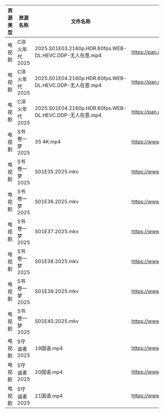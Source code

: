 | 资源类型 | 资源名称      | 文件名称                                                 | 分享链接                                 | 更新时间                |
| ---- | --------- | ---------------------------------------------------- | ------------------------------------ | ------------------- |
| 电视剧  | C淬火年代2025 | 2025.S01E03.2160p.HDR.60fps.WEB-DL.HEVC.DDP-无人在意.mp4 | https://pan.quark.cn/s/9fb5de6a595c  | 2025-07-12 10:20:14 |
| 电视剧  | C淬火年代2025 | 2025.S01E04.2160p.HDR.60fps.WEB-DL.HEVC.DDP-无人在意.mp4 | https://pan.quark.cn/s/9fb5de6a595c  | 2025-07-12 10:20:17 |
| 电视剧  | C淬火年代2025 | 2025.S01E04.2160p.HDR.60fps.WEB-DL.HEVC.DDP-无人在意.mp4 | https://pan.quark.cn/s/9fb5de6a595c  | 2025-07-12 01:20:21 |
| 电视剧  | S书卷一梦2025 | 35 4K.mp4                                            | https://www.alipan.com/s/esC547vA1MK | 2025-07-12 08:03:19 |
| 电视剧  | S书卷一梦2025 | S01E35.2025.mkv                                      | https://www.alipan.com/s/esC547vA1MK | 2025-07-12 08:03:18 |
| 电视剧  | S书卷一梦2025 | S01E36.2025.mkv                                      | https://www.alipan.com/s/esC547vA1MK | 2025-07-12 08:03:17 |
| 电视剧  | S书卷一梦2025 | S01E37.2025.mkv                                      | https://www.alipan.com/s/esC547vA1MK | 2025-07-12 08:03:17 |
| 电视剧  | S书卷一梦2025 | S01E38.2025.mkv                                      | https://www.alipan.com/s/esC547vA1MK | 2025-07-12 08:03:16 |
| 电视剧  | S书卷一梦2025 | S01E39.2025.mkv                                      | https://www.alipan.com/s/esC547vA1MK | 2025-07-12 08:03:16 |
| 电视剧  | S书卷一梦2025 | S01E40.2025.mkv                                      | https://www.alipan.com/s/esC547vA1MK | 2025-07-12 08:03:15 |
| 电视剧  | S守诚者2025  | 19国语.mp4                                             | https://www.alipan.com/s/iBgAg7dxtGd | 2025-07-12 08:03:25 |
| 电视剧  | S守诚者2025  | 20国语.mp4                                             | https://www.alipan.com/s/iBgAg7dxtGd | 2025-07-12 08:03:24 |
| 电视剧  | S守诚者2025  | 21国语.mp4                                             | https://www.alipan.com/s/iBgAg7dxtGd | 2025-07-12 08:03:23 |
